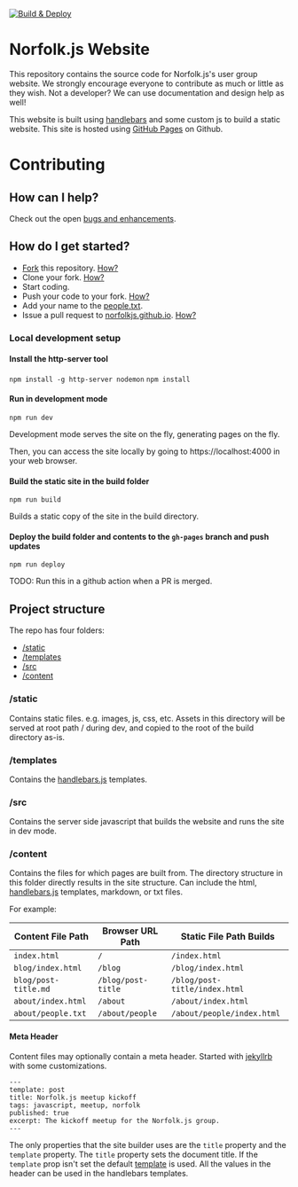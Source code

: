 [![Build & Deploy](https://github.com/iambriansreed/norfolkjs.github.io/actions/workflows/build-deploy.yml/badge.svg)](https://github.com/iambriansreed/norfolkjs.github.io/actions/workflows/build-deploy.yml)

# Norfolk.js Website

This repository contains the source code for Norfolk.js's user group website. We strongly encourage everyone
to contribute as much or little as they wish. Not a developer? We can use documentation and design help as well!

This website is built using [handlebars](https://handlebarsjs.com/) and some custom js to build a static website. This site is hosted using [GitHub Pages](https://pages.github.com) on Github.

# Contributing

## How can I help?

Check out the open [bugs and enhancements](https://github.com/norfolkjs/norfolkjs.github.io/issues?state=open).

## How do I get started?

-   [Fork](https://github.com/norfolkjs/fork) this repository. [How?](https://help.github.com/articles/fork-a-repo)
-   Clone your fork. [How?](https://help.github.com/articles/fork-a-repo#step-2-clone-your-fork)
-   Start coding.
-   Push your code to your fork. [How?](https://help.github.com/articles/fork-a-repo#push-commits)
-   Add your name to the [people.txt](/content/about/people.txt).
-   Issue a pull request to [norfolkjs.github.io](https://github.com/norfolkjs/norfolkjs.github.io/pulls). [How?](https://help.github.com/articles/using-pull-requests)

### Local development setup

#### Install the http-server tool

`npm install -g http-server nodemon`
`npm install`

#### Run in development mode

`npm run dev`

Development mode serves the site on the fly, generating pages on the fly.

Then, you can access the site locally by going to https://localhost:4000 in your web browser.

#### Build the static site in the build folder

`npm run build`

Builds a static copy of the site in the build directory.

#### Deploy the build folder and contents to the `gh-pages` branch and push updates

`npm run deploy`

TODO: Run this in a github action when a PR is merged.

## Project structure

The repo has four folders:

-   [/static](#static)
-   [/templates](#templates)
-   [/src](#src)
-   [/content](#content)

### /static

Contains static files. e.g. images, js, css, etc. Assets in this directory will be served at root path / during dev, and copied to the root of the build directory as-is.

### /templates

Contains the [handlebars.js](https://handlebarsjs.com/guide/#what-is-handlebars) templates.

### /src

Contains the server side javascript that builds the website and runs the site in dev mode.

### /content

Contains the files for which pages are built from. The directory structure in this folder directly results in the site structure. Can include the html, [handlebars.js](https://handlebarsjs.com/guide/#what-is-handlebars) templates, markdown, or txt files.

For example:

| Content File Path    | Browser URL Path   | Static File Path Builds       |
| -------------------- | ------------------ | ----------------------------- |
| `index.html`         | `/`                | `/index.html`                 |
| `blog/index.html`    | `/blog`            | `/blog/index.html`            |
| `blog/post-title.md` | `/blog/post-title` | `/blog/post-title/index.html` |
| `about/index.html`   | `/about`           | `/about/index.html`           |
| `about/people.txt`   | `/about/people`    | `/about/people/index.html`    |

#### Meta Header

Content files may optionally contain a meta header. Started with [jekyllrb](https://jekyllrb.com/docs/front-matter/) with some customizations.

```
---
template: post
title: Norfolk.js meetup kickoff
tags: javascript, meetup, norfolk
published: true
excerpt: The kickoff meetup for the Norfolk.js group.
---
```

The only properties that the site builder uses are the `title` property and the `template` property. The `title` property sets the document title. If the `template` prop isn't set the default [template](#templates) is used. All the values in the header can be used in the handlebars templates.
